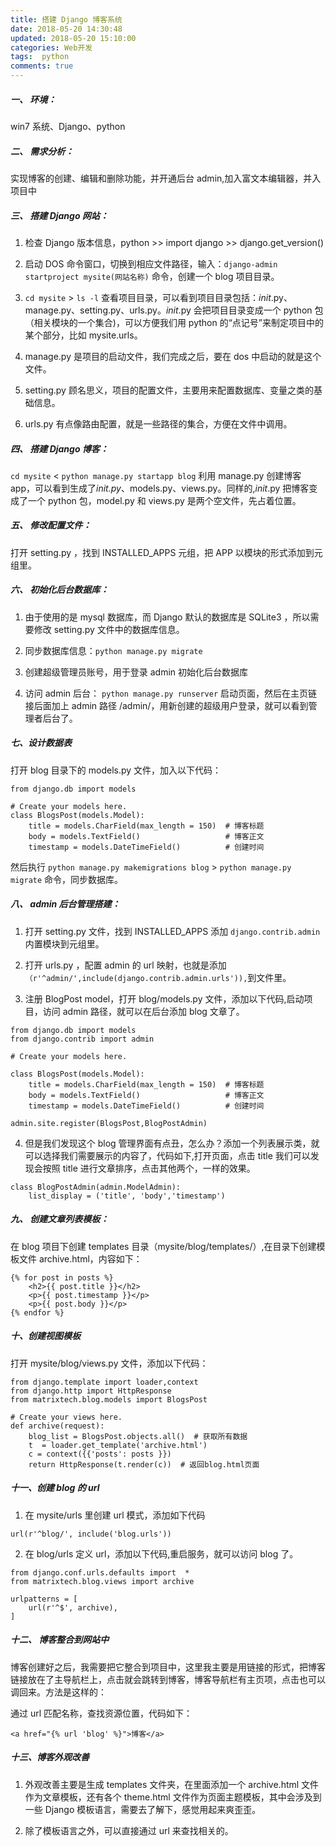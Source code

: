 ```yaml
---
title: 搭建 Django 博客系统
date: 2018-05-20 14:30:48
updated: 2018-05-20 15:10:00
categories: Web开发
tags:  python
comments: true
---
```


##### 一、 环境：

win7 系统、Django、python

##### 二、 需求分析：

实现博客的创建、编辑和删除功能，并开通后台 admin,加入富文本编辑器，并入项目中

##### 三、 搭建 Django 网站：

1. 检查 Django 版本信息，python >> import django >> django.get_version()

2. 启动 DOS 命令窗口，切换到相应文件路径，输入：`django-admin startproject mysite(网站名称)` 命令，创建一个 blog 项目目录。

3. `cd mysite` > `ls -l` 查看项目目录，可以看到项目目录包括：_init_.py、manage.py、setting.py、urls.py。_init_.py 会把项目目录变成一个 python 包（相关模块的一个集合)，可以方便我们用 python 的“点记号”来制定项目中的某个部分，比如 mysite.urls。

4. manage.py 是项目的启动文件，我们完成之后，要在 dos 中启动的就是这个文件。

5. setting.py 顾名思义，项目的配置文件，主要用来配置数据库、变量之类的基础信息。

6. urls.py 有点像路由配置，就是一些路径的集合，方便在文件中调用。

##### 四、 搭建 Django 博客：

`cd mysite` < `python manage.py startapp blog` 利用 manage.py 创建博客 app，可以看到生成了*init.py*、models.py、views.py。同样的,_init_.py 把博客变成了一个 python 包，model.py 和 views.py 是两个空文件，先占着位置。

##### 五、 修改配置文件：

打开 setting.py ，找到 INSTALLED_APPS 元组，把 APP 以模块的形式添加到元组里。

##### 六、 初始化后台数据库：

1. 由于使用的是 mysql 数据库，而 Django 默认的数据库是 SQLite3 ，所以需要修改 setting.py 文件中的数据库信息。

2. 同步数据库信息：`python manage.py migrate`

3. 创建超级管理员账号，用于登录 admin 初始化后台数据库

4. 访问 admin 后台： `python manage.py runserver` 启动页面，然后在主页链接后面加上 admin 路径 /admin/，用新创建的超级用户登录，就可以看到管理者后台了。

##### 七、设计数据表

打开 blog 目录下的 models.py 文件，加入以下代码：

```
from django.db import models

# Create your models here.
class BlogsPost(models.Model):
    title = models.CharField(max_length = 150)  # 博客标题
    body = models.TextField()                   # 博客正文
    timestamp = models.DateTimeField()          # 创建时间
```

然后执行 `python manage.py makemigrations blog` > `python manage.py migrate` 命令，同步数据库。

##### 八、 admin 后台管理搭建：

1. 打开 setting.py 文件，找到 INSTALLED_APPS 添加 `django.contrib.admin` 内置模块到元组里。

2. 打开 urls.py ，配置 admin 的 url 映射，也就是添加`（r'^admin/',include(django.contrib.admin.urls')),`到文件里。

3. 注册 BlogPost model，打开 blog/models.py 文件，添加以下代码,启动项目，访问 admin 路径，就可以在后台添加 blog 文章了。

```
from django.db import models
from django.contrib import admin

# Create your models here.

class BlogsPost(models.Model):
    title = models.CharField(max_length = 150)  # 博客标题
    body = models.TextField()                   # 博客正文
    timestamp = models.DateTimeField()          # 创建时间

admin.site.register(BlogsPost,BlogPostAdmin)
```

4. 但是我们发现这个 blog 管理界面有点丑，怎么办？添加一个列表展示类，就可以选择我们需要展示的内容了，代码如下,打开页面，点击 title 我们可以发现会按照 title 进行文章排序，点击其他两个，一样的效果。

```
class BlogPostAdmin(admin.ModelAdmin):
    list_display = ('title', 'body','timestamp')
```

##### 九、 创建文章列表模板：

在 blog 项目下创建 templates 目录（mysite/blog/templates/）,在目录下创建模板文件 archive.html，内容如下：

```
{% for post in posts %}
    <h2>{{ post.title }}</h2>
    <p>{{ post.timestamp }}</p>
    <p>{{ post.body }}</p>
{% endfor %}
```

##### 十、创建视图模板

打开 mysite/blog/views.py 文件，添加以下代码：

```
from django.template import loader,context
from django.http import HttpResponse
from matrixtech.blog.models import BlogsPost

# Create your views here.
def archive(request):
    blog_list = BlogsPost.objects.all()  # 获取所有数据
    t  = loader.get_template('archive.html')
    c = context({{'posts': posts }})
    return HttpResponse(t.render(c))  # 返回blog.html页面
```

##### 十一、创建 blog 的 url

1. 在 mysite/urls 里创建 url 模式，添加如下代码

```
url(r'^blog/', include('blog.urls'))
```

2. 在 blog/urls 定义 url，添加以下代码,重启服务，就可以访问 blog 了。

```
from django.conf.urls.defaults import  *
from matrixtech.blog.views import archive

urlpatterns = [
    url(r'^$', archive),
]
```

##### 十二、 博客整合到网站中

博客创建好之后，我需要把它整合到项目中，这里我主要是用链接的形式，把博客链接放在了主导航栏上，点击就会跳转到博客，博客导航栏有主页项，点击也可以调回来。方法是这样的：

通过 url 匹配名称，查找资源位置，代码如下：

```
<a href="{% url 'blog' %}">博客</a>
```

##### 十三、博客外观改善

1. 外观改善主要是生成 templates 文件夹，在里面添加一个 archive.html 文件作为文章模板，还有各个 theme.html 文件作为页面主题模板，其中会涉及到一些 Django 模板语言，需要去了解下，感觉用起来爽歪歪。

2. 除了模板语言之外，可以直接通过 url 来查找相关的。
